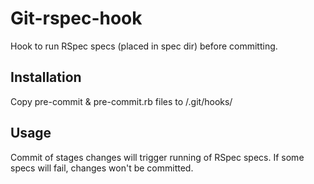 # Git-rspec-hook

Hook to run RSpec specs (placed in spec dir) before committing.

## Installation

Copy pre-commit & pre-commit.rb files to <path-to-your-project>/.git/hooks/

## Usage

Commit of stages changes will trigger running of RSpec specs.
If some specs will fail, changes won't be committed.
